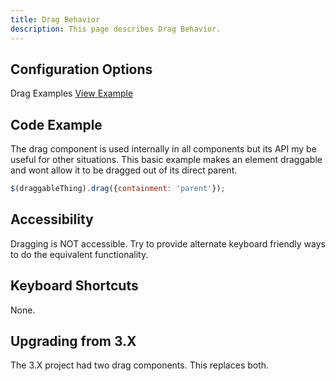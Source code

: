 ```yaml
---
title: Drag Behavior
description: This page describes Drag Behavior.
---
```


## Configuration Options

Drag Examples [View Example]( ../components/drag/example-index)

## Code Example

The drag component is used internally in all components but its API my be useful for other situations. This basic example makes an element draggable and wont allow it to be dragged out of its direct parent.

```javascript
$(draggableThing).drag({containment: 'parent'});
```

## Accessibility

Dragging is NOT accessible. Try to provide alternate keyboard friendly ways to do the equivalent functionality.

## Keyboard Shortcuts

None.

## Upgrading from 3.X

The 3.X project had two drag components. This replaces both.
